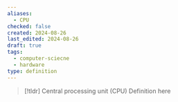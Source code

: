 ```yaml
---
aliases:
  - CPU
checked: false
created: 2024-08-26
last_edited: 2024-08-26
draft: true
tags:
  - computer-sciecne
  - hardware
type: definition
---
```

>[!tldr] Central processing unit (CPU)
>Definition here

